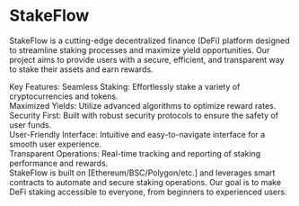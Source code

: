 # StakeFlow
StakeFlow is a cutting-edge decentralized finance (DeFi) platform designed to streamline staking processes and maximize yield opportunities. Our project aims to provide users with a secure, efficient, and transparent way to stake their assets and earn rewards.


Key Features:
Seamless Staking: Effortlessly stake a variety of cryptocurrencies and tokens.<br>
Maximized Yields: Utilize advanced algorithms to optimize reward rates.<br>
Security First: Built with robust security protocols to ensure the safety of user funds.<br>
User-Friendly Interface: Intuitive and easy-to-navigate interface for a smooth user experience.<br>
Transparent Operations: Real-time tracking and reporting of staking performance and rewards.<br>
StakeFlow is built on [Ethereum/BSC/Polygon/etc.] and leverages smart contracts to automate and secure staking operations. Our goal is to make DeFi staking accessible to everyone, from beginners to experienced users.
<br>
